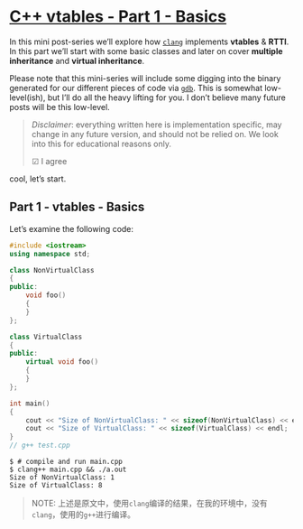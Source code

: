 # [C++ vtables - Part 1 - Basics](https://shaharmike.com/cpp/vtable-part1/)

In this mini post-series we’ll explore how [`clang`](https://clang.llvm.org/) implements **vtables** & **RTTI**. In this part we’ll start with some basic classes and later on cover **multiple inheritance** and **virtual inheritance**.

Please note that this mini-series will include some digging into the binary generated for our different pieces of code via [`gdb`](https://www.gnu.org/software/gdb/). This is somewhat low-level(ish), but I’ll do all the heavy lifting for you. I don’t believe many future posts will be this low-level.

> *Disclaimer*: everything written here is implementation specific, may change in any future version, and should not be relied on. We look into this for educational reasons only.
>
> ☑ I agree

cool, let’s start.

## Part 1 - vtables - Basics

Let’s examine the following code:

```cpp
#include <iostream>
using namespace std;

class NonVirtualClass
{
public:
	void foo()
	{
	}
};

class VirtualClass
{
public:
	virtual void foo()
	{
	}
};

int main()
{
	cout << "Size of NonVirtualClass: " << sizeof(NonVirtualClass) << endl;
	cout << "Size of VirtualClass: " << sizeof(VirtualClass) << endl;
}
// g++ test.cpp
```

```shell
$ # compile and run main.cpp
$ clang++ main.cpp && ./a.out
Size of NonVirtualClass: 1
Size of VirtualClass: 8
```

> NOTE: 上述是原文中，使用`clang`编译的结果，在我的环境中，没有`clang`，使用的`g++`进行编译。